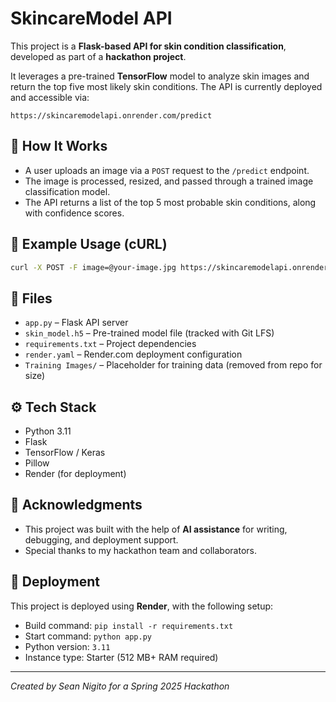 # SkincareModel API

This project is a **Flask-based API for skin condition classification**, developed as part of a **hackathon project**.

It leverages a pre-trained **TensorFlow** model to analyze skin images and return the top five most likely skin conditions. The API is currently deployed and accessible via:

```
https://skincaremodelapi.onrender.com/predict
```

## 🔧 How It Works
- A user uploads an image via a `POST` request to the `/predict` endpoint.
- The image is processed, resized, and passed through a trained image classification model.
- The API returns a list of the top 5 most probable skin conditions, along with confidence scores.

## 🧪 Example Usage (cURL)
```bash
curl -X POST -F image=@your-image.jpg https://skincaremodelapi.onrender.com/predict
```

## 📂 Files
- `app.py` – Flask API server
- `skin_model.h5` – Pre-trained model file (tracked with Git LFS)
- `requirements.txt` – Project dependencies
- `render.yaml` – Render.com deployment configuration
- `Training Images/` – Placeholder for training data (removed from repo for size)

## ⚙️ Tech Stack
- Python 3.11
- Flask
- TensorFlow / Keras
- Pillow
- Render (for deployment)

## 🙏 Acknowledgments
- This project was built with the help of **AI assistance** for writing, debugging, and deployment support.
- Special thanks to my hackathon team and collaborators.

## 🚀 Deployment
This project is deployed using **Render**, with the following setup:
- Build command: `pip install -r requirements.txt`
- Start command: `python app.py`
- Python version: `3.11`
- Instance type: Starter (512 MB+ RAM required)

---

*Created by Sean Nigito for a Spring 2025 Hackathon*

